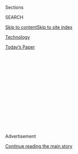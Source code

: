 <div id="app">

<div>

<div>

<div>

<div class="NYTAppHideMasthead css-1q2w90k e1suatyy0">

<div class="section css-ui9rw0 e1suatyy2">

<div class="css-eph4ug er09x8g0">

<div class="css-6n7j50">

</div>

<span class="css-1dv1kvn">Sections</span>

<div class="css-10488qs">

<span class="css-1dv1kvn">SEARCH</span>

</div>

[Skip to content](#site-content)[Skip to site
index](#site-index)

</div>

<div id="masthead-section-label" class="css-1wr3we4 eaxe0e00">

[Technology](https://www.nytimes.com/section/technology)

</div>

<div class="css-10698na e1huz5gh0">

</div>

</div>

<div id="masthead-bar-one" class="section hasLinks css-15hmgas e1csuq9d3">

<div class="css-uqyvli e1csuq9d0">

</div>

<div class="css-1uqjmks e1csuq9d1">

</div>

<div class="css-9e9ivx">

[](https://myaccount.nytimes.com/auth/login?response_type=cookie&client_id=vi)

</div>

<div class="css-1bvtpon e1csuq9d2">

[Today’s
Paper](https://www.nytimes.com/section/todayspaper)

</div>

</div>

</div>

</div>

<div data-aria-hidden="false">

<div id="site-content" data-role="main">

<div>

<div class="css-1aor85t" style="opacity:0.000000001;z-index:-1;visibility:hidden">

<div class="css-1hqnpie">

<div class="css-epjblv">

<span class="css-17xtcya">[Technology](/section/technology)</span><span class="css-x15j1o">|</span><span class="css-fwqvlz">Bytedance
of China Eyes $75 Billion Valuation, Joining Start-Up
Giants</span>

</div>

<div class="css-k008qs">

<div class="css-1iwv8en">

<span class="css-18z7m18"></span>

<div>

</div>

</div>

<span class="css-1n6z4y">https://nyti.ms/2NKVlUl</span>

<div class="css-1705lsu">

<div class="css-4xjgmj">

<div class="css-4skfbu" data-role="toolbar" data-aria-label="Social Media Share buttons, Save button, and Comments Panel with current comment count" data-testid="share-tools">

  - 
  - 
  - 
  - 
    
    <div class="css-6n7j50">
    
    </div>

  - 

</div>

</div>

</div>

</div>

</div>

</div>

<div id="NYT_TOP_BANNER_REGION" class="css-13pd83m">

</div>

<div id="top-wrapper" class="css-1sy8kpn">

<div id="top-slug" class="css-l9onyx">

Advertisement

</div>

[Continue reading the main
story](#after-top)

<div class="ad top-wrapper" style="text-align:center;height:100%;display:block;min-height:250px">

<div id="top" class="place-ad" data-position="top" data-size-key="top">

</div>

</div>

<div id="after-top">

</div>

</div>

<div id="sponsor-wrapper" class="css-1hyfx7x">

<div id="sponsor-slug" class="css-19vbshk">

Supported by

</div>

[Continue reading the main
story](#after-sponsor)

<div id="sponsor" class="ad sponsor-wrapper" style="text-align:center;height:100%;display:block">

</div>

<div id="after-sponsor">

</div>

</div>

<div class="css-1vkm6nb ehdk2mb0">

# Bytedance of China Eyes $75 Billion Valuation, Joining Start-Up Giants

</div>

<div class="css-79elbk" data-testid="photoviewer-wrapper">

<div class="css-z3e15g" data-testid="photoviewer-wrapper-hidden">

</div>

<div class="css-1a48zt4 ehw59r15" data-testid="photoviewer-children">

![<span class="css-16f3y1r e13ogyst0" data-aria-hidden="true">A
Bytedance booth at the China International Software Expo in Beijing in
June. New funding could give it financial heft comparable to that of
some publicly traded high-tech
leaders.</span><span class="css-cnj6d5 e1z0qqy90" itemprop="copyrightHolder"><span class="css-1ly73wi e1tej78p0">Credit...</span><span><span>China
Network/Reuters</span></span></span>](https://static01.nyt.com/images/2018/09/28/business/29bytedance/merlin_140511993_590a829f-e07a-46ba-9f7e-81808f06f545-articleLarge.jpg?quality=75&auto=webp&disable=upscale)

</div>

</div>

<div class="css-xt80pu e12qa4dv0">

<div class="css-18e8msd">

<div class="css-vp77d3 epjyd6m0">

<div class="css-1baulvz">

By [<span class="css-1baulvz last-byline" itemprop="name">Raymond
Zhong</span>](https://www.nytimes.com/by/raymond-zhong)

</div>

</div>

  - Sept. 28,
    2018

  - 
    
    <div class="css-4xjgmj">
    
    <div class="css-d8bdto" data-role="toolbar" data-aria-label="Social Media Share buttons, Save button, and Comments Panel with current comment count" data-testid="share-tools">
    
      - 
      - 
      - 
      - 
        
        <div class="css-6n7j50">
        
        </div>
    
      - 
    
    </div>
    
    </div>

</div>

</div>

<div class="section meteredContent css-1r7ky0e" name="articleBody" itemprop="articleBody">

<div class="css-1fanzo5 StoryBodyCompanionColumn">

<div class="css-53u6y8">

HONG KONG — In the United States, the fortunes of giant social media
companies such as Facebook and Twitter have wobbled as they have been
blamed for abetting abusive discourse and hosting malicious political
influence campaigns.

But in China, the titans of social media are still getting bigger and
richer.

Bytedance, the creator of the news aggregator Jinri Toutiao, the
video-sharing service Tik Tok and a fleet of other entertainment apps,
is in discussions to raise new funding that would value the business at
$75 billion, according to people familiar with the matter who requested
anonymity to discuss confidential talks.

The Japanese conglomerate SoftBank is among the investors involved in
the talks, one of these people said.

A $75 billion valuation would make Bytedance one of the world’s most
valuable private tech companies — Uber was [recently valued at $76
billion](https://www.nytimes.com/2018/08/27/technology/uber-toyota-partnership.html).
It would also give Bytedance financial heft comparable to that of some
publicly traded high-tech leaders. Baidu, maker of China’s dominant
search engine, has a market capitalization of around $80 billion.

</div>

</div>

<div class="css-1fanzo5 StoryBodyCompanionColumn">

<div class="css-53u6y8">

A spokeswoman for Bytedance declined to comment. The talks with SoftBank
were reported earlier by The Information.

In the six years since the company’s founding, Bytedance’s apps have
become a major draw for users — and advertisers — in the world’s largest
online population. And the company wants to conquer phone screens far
beyond China, too.

Last year, [it bought
Musical.ly](https://www.nytimes.com/2017/11/10/business/dealbook/musically-sold-app-video.html),
a video-based social network popular with teenagers in the United States
and Europe, and folded it into Tik Tok. Musical.ly had been notable for
being one of the rare Chinese social media companies [to have attracted
a significant following outside
China](https://www.nytimes.com/2016/08/10/technology/china-homegrown-internet-companies-rest-of-the-world.html).

Today, half a billion people worldwide use either Tik Tok or its Chinese
edition, Douyin, every month, Bytedance says. By comparison, Instagram,
where short, homemade videos are also a major draw, has more than a
billion users.

Coming from China, where the government maintains strict and
ever-changing controls on information, Bytedance has weathered unique
turbulence as it has grown. Last year, the company had to suspend
updates to its news app Toutiao after China’s internet regulator accused
it of spreading unsavory material. This April, a Bytedance app for
sharing bawdy jokes and videos was [ordered offline
entirely](https://www.nytimes.com/2018/04/11/technology/china-toutiao-bytedance-censor.html).

</div>

</div>

<div class="css-1fanzo5 StoryBodyCompanionColumn">

<div class="css-53u6y8">

The authorities in Indonesia briefly banned Tik Tok this year for
hosting “negative” content.

Zhang Yiming, Bytedance’s founder and chief executive, offered a display
of contrition after the joke app, Neihan Duanzi, [was
shuttered](https://www.nytimes.com/2018/04/12/business/china-bytedance-duanzi-censor.html).
He apologized for the company’s failure to respect “core socialist
values,” and thanked China’s government for enabling tech start-ups’
rapid development.

Mr. Zhang also said that Bytedance would expand its team for monitoring
content to 10,000 people from 6,000.

</div>

</div>

</div>

<div>

</div>

<div>

</div>

<div>

</div>

<div>

<div id="bottom-wrapper" class="css-1ede5it">

<div id="bottom-slug" class="css-l9onyx">

Advertisement

</div>

[Continue reading the main
story](#after-bottom)

<div id="bottom" class="ad bottom-wrapper" style="text-align:center;height:100%;display:block;min-height:90px">

</div>

<div id="after-bottom">

</div>

</div>

</div>

</div>

</div>

## Site Index

<div>

</div>

## Site Information Navigation

  - [© <span>2020</span> <span>The New York Times
    Company</span>](https://help.nytimes.com/hc/en-us/articles/115014792127-Copyright-notice)

<!-- end list -->

  - [NYTCo](https://www.nytco.com/)
  - [Contact
    Us](https://help.nytimes.com/hc/en-us/articles/115015385887-Contact-Us)
  - [Work with us](https://www.nytco.com/careers/)
  - [Advertise](https://nytmediakit.com/)
  - [T Brand Studio](http://www.tbrandstudio.com/)
  - [Your Ad
    Choices](https://www.nytimes.com/privacy/cookie-policy#how-do-i-manage-trackers)
  - [Privacy](https://www.nytimes.com/privacy)
  - [Terms of
    Service](https://help.nytimes.com/hc/en-us/articles/115014893428-Terms-of-service)
  - [Terms of
    Sale](https://help.nytimes.com/hc/en-us/articles/115014893968-Terms-of-sale)
  - [Site
    Map](https://spiderbites.nytimes.com)
  - [Help](https://help.nytimes.com/hc/en-us)
  - [Subscriptions](https://www.nytimes.com/subscription?campaignId=37WXW)

</div>

</div>

</div>

</div>
